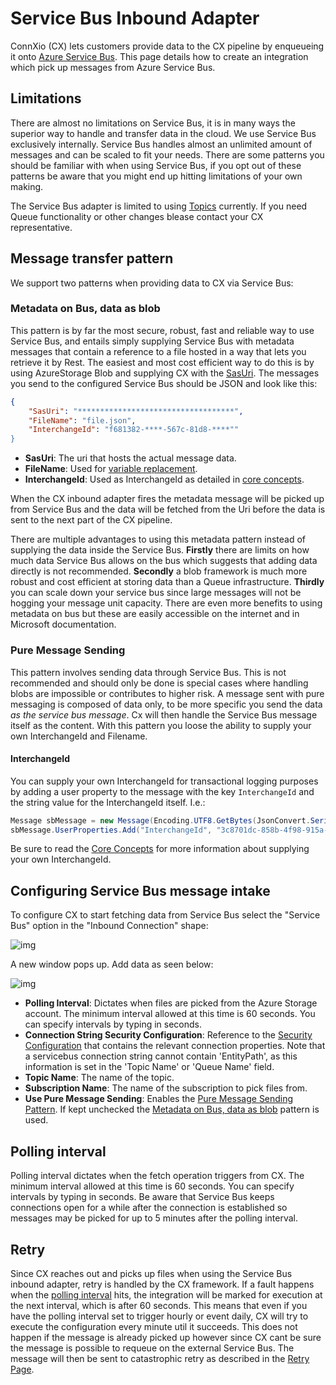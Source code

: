 # Service Bus Inbound Adapter

ConnXio (CX) lets customers provide data to the CX pipeline by enqueueing it onto [Azure Service Bus](https://docs.microsoft.com/en-us/azure/service-bus-messaging/service-bus-messaging-overview). This page details how to create an integration which pick up messages from Azure Service Bus.

## Limitations

There are almost no limitations on Service Bus, it is in many ways the superior way to handle and transfer data in the cloud. We use Service Bus exclusively internally. Service Bus handles almost an unlimited amount of messages and can be scaled to fit your needs. There are some patterns you should be familiar with when using Service Bus, if you opt out of these patterns be aware that you might end up hitting limitations of your own making.

The Service Bus adapter is limited to using [Topics](https://docs.microsoft.com/en-us/azure/service-bus-messaging/service-bus-queues-topics-subscriptions) currently. If you need Queue functionality or other changes blease contact your CX representative.

## Message transfer pattern

We support two patterns when providing data to CX via Service Bus:

### Metadata on Bus, data as blob

This pattern is by far the most secure, robust, fast and reliable way to use Service Bus, and entails simply supplying Service Bus with metadata messages that contain a reference to a file hosted in a way that lets you retrieve it by Rest. The easiest and most cost efficient way to do this is by using AzureStorage Blob and supplying CX with the [SasUri](https://docs.microsoft.com/en-us/azure/storage/common/storage-sas-overview). The messages you send to the configured Service Bus should be JSON and look like this:

```json
{
    "SasUri": "***********************************",
    "FileName": "file.json",
    "InterchangeId": "f681382-****-567c-81d8-****""
}
```

- **SasUri**: The uri that hosts the actual message data.
- **FileName**: Used for [variable replacement](/Variables/Variable-Replacement).
- **InterchangeId**: Used as InterchangeId as detailed in [core concepts](/Core-Concepts).

When the CX inbound adapter fires the metadata message will be picked up from Service Bus and the data will be fetched from the Uri before the data is sent to the next part of the CX pipeline.

There are multiple advantages to using this metadata pattern instead of supplying the data inside the Service Bus. **Firstly** there are limits on how much data Service Bus allows on the bus which suggests that adding data directly is not recommended. **Secondly** a blob framework is much more robust and cost efficient at storing data than a Queue infrastructure. **Thirdly** you can scale down your service bus since large messages will not be hogging your message unit capacity. There are even more benefits to using metadata on bus but these are easily accessible on the internet and in Microsoft documentation.

### Pure Message Sending

This pattern involves sending data through Service Bus. This is not recommended and should only be done is special cases where handling blobs are impossible or contributes to higher risk. A message sent with pure messaging is composed of data only, to be more specific you send the data *as the service bus message*. Cx will then handle the Service Bus message itself as the content. With this pattern you loose the ability to supply your own InterchangeId and Filename.

#### InterchangeId

You can supply your own InterchangeId for transactional logging purposes by adding a user property to the message with the key `InterchangeId` and the string value for the InterchangeId itself. I.e.:

```csharp
Message sbMessage = new Message(Encoding.UTF8.GetBytes(JsonConvert.SerializeObject(msgCont)));
sbMessage.UserProperties.Add("InterchangeId", "3c8701dc-858b-4f98-915a-5b3432eb37ec");
```

Be sure to read the [Core Concepts](/Core-Concepts) for more information about supplying your own InterchangeId.

## Configuring Service Bus message intake

To configure CX to start fetching data from Service Bus select the "Service Bus" option in the "Inbound Connection" shape:

![img](https://cmhpictsa.blob.core.windows.net/pictures/Azure%20storage%20menu.png?sv=2020-04-08&st=2021-10-27T11%3A56%3A53Z&se=2040-10-28T12%3A56%3A00Z&sr=b&sp=r&sig=S%2FltUS0elTLePVt5Aq536uNkr7Pa9XcY8ovTFJLUhmc%3D)

A new window pops up. Add data as seen below:

![img](https://cmhpictsa.blob.core.windows.net/pictures/inbound_sb.png?sp=r&st=2023-07-16T12:03:39Z&se=2040-07-17T20:03:39Z&spr=https&sv=2022-11-02&sr=b&sig=cGxjQkgBlslCSdmpDuHufglMUuMo%2FkB7SgzTWlID4Xw%3D)

- **Polling Interval**: Dictates when files are picked from the Azure Storage account. The minimum interval allowed at this time is 60 seconds. You can specify intervals by typing in seconds.
- **Connection String Security Configuration**: Reference to the [Security Configuration](/Security/Security-Configurations) that contains the relevant connection properties. Note that a servicebus connection string cannot contain 'EntityPath', as this information is set in the 'Topic Name' or 'Queue Name' field.
- **Topic Name**: The name of the topic.
- **Subscription Name**: The name of the subscription to pick files from.
- **Use Pure Message Sending**: Enables the [Pure Message Sending Pattern](#pure-message-sending). If kept unchecked the [Metadata on Bus, data as blob](#metadata-on-bus-data-as-blob) pattern is used.

## Polling interval

Polling interval dictates when the fetch operation triggers from CX. The minimum interval allowed at this time is 60 seconds. You can specify intervals by typing in seconds. Be aware that Service Bus keeps connections open for a while after the connection is established so messages may be picked for up to 5 minutes after the polling interval.

## Retry

Since CX reaches out and picks up files when using the Service Bus inbound adapter, retry is handled by the CX framework. If a fault happens when the [polling interval](#polling-interval) hits, the integration will be marked for execution at the next interval, which is after 60 seconds. This means that even if you have the polling interval set to trigger hourly or event daily, CX will try to execute the configuration every minute util it succeeds. This does not happen if the message is already picked up however since CX cant be sure the message is possible to requeue on the external Service Bus. The message will then be sent to catastrophic retry as described in the [Retry Page](/Retry).
